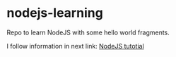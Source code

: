 nodejs-learning
===============

Repo to learn NodeJS with some hello world fragments.

I follow information in next link: [NodeJS tutotial](http://www.nodebeginner.org)
